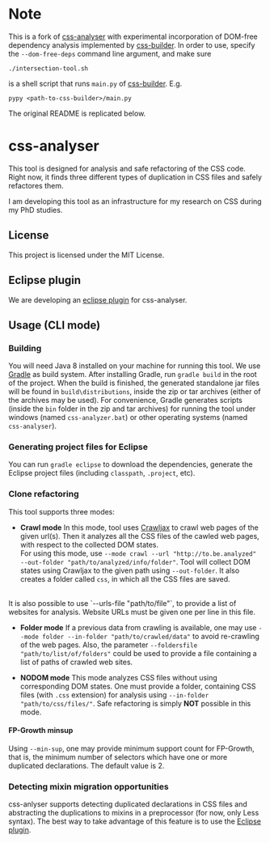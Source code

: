 # Note

This is a fork of [css-analyser](https://github.com/dmazinanian/css-analyser)
with experimental incorporation of DOM-free dependency analysis implemented by
[css-builder](https://github.com/matthewhague/css-builder).  In order to use,
specify the `--dom-free-deps` command line argument, and make sure 

    ./intersection-tool.sh

is a shell script that runs `main.py` of
[css-builder](https://github.com/matthewhague/css-builder).  E.g.

    pypy <path-to-css-builder>/main.py

The original README is replicated below.


# css-analyser

This tool is designed for analysis and safe refactoring of the CSS code.
Right now, it finds three different types of duplication in CSS files and safely refactores them.

I am developing this tool as an infrastructure for my research on CSS during my PhD studies.

## License

This project is licensed under the MIT License.

## Eclipse plugin
We are developing an [eclipse plugin](https://github.com/dmazinanian/css-analyser-eclipse-plugin) for css-analyser.

## Usage (CLI mode)

### Building 
You will need Java 8 installed on your machine for running this tool.
We use [Gradle](http://gradle.org/) as build system.
After installing Gradle, run `gradle build` in the root of the project.
When the build is finished, the generated standalone jar files will be found in `build\distributions`,
inside the zip or tar archives (either of the archives may be used).
For convenience, Gradle generates scripts (inside the `bin` folder in the zip and tar archives) for running the tool
under windows (named `css-analyzer.bat`) or other operating systems (named `css-analyser`).

### Generating project files for Eclipse
You can run `gradle eclipse` to download the dependencies,
generate the Eclipse project files (including `classpath`, `.project`, etc).

### Clone refactoring
This tool supports three modes:

* **Crawl mode** In this mode, tool uses [Crawljax](https://github.com/crawljax/crawljax) 
to crawl web pages of the given url(s). Then it analyzes all the CSS files of the cawled web pages,
with respect to the collected DOM states. <br />
For using this mode, use `--mode crawl --url "http://to.be.analyzed" --out-folder "path/to/analyzed/info/folder"`.
Tool will collect DOM states using Crawljax to the given path using `--out-folder`.
It also creates a folder called `css`, in which all the CSS files are saved. 
<br />
It is also possible to use `--urls-file "path/to/file"`, to provide a list of websites for analysis.
Website URLs must be given one per line in this file.

* **Folder mode** If a previous data from crawling is available, one may use
`--mode folder --in-folder "path/to/crawled/data"` to avoid re-crawling of the web pages.
Also, the parameter `--foldersfile "path/to/list/of/folders"` could be used to provide a file
containing a list of paths of crawled web sites.

* **NODOM mode** This mode analyzes CSS files without using corresponding DOM states.
One must provide a folder, containing CSS files (with `.css` extension) for analysis using `--in-folder "path/to/css/files/"`.
Safe refactoring is simply **NOT** possible in this mode.

#### FP-Growth minsup
Using `--min-sup`, one may provide minimum support count for FP-Growth, that is, the minimum number of selectors 
which have one or more duplicated declarations.
The default value is 2.

### Detecting mixin migration opportunities
css-anlyser supports detecting duplicated declarations in CSS files and 
abstracting the duplications to mixins in a preprocessor (for now, only Less syntax).
The best way to take advantage of this feature is to use the [Eclipse plugin](https://github.com/dmazinanian/css-analyser-eclipse-plugin). 
